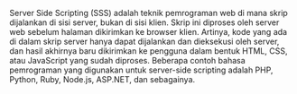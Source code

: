 Server Side Scripting (SSS) adalah teknik pemrograman web di mana skrip dijalankan di sisi server, bukan di sisi klien. Skrip ini diproses oleh server web sebelum halaman dikirimkan ke browser klien. Artinya, kode yang ada di dalam skrip server hanya dapat dijalankan dan dieksekusi oleh server, dan hasil akhirnya baru dikirimkan ke pengguna dalam bentuk HTML, CSS, atau JavaScript yang sudah diproses. Beberapa contoh bahasa pemrograman yang digunakan untuk server-side scripting adalah PHP, Python, Ruby, Node.js, ASP.NET, dan sebagainya.
